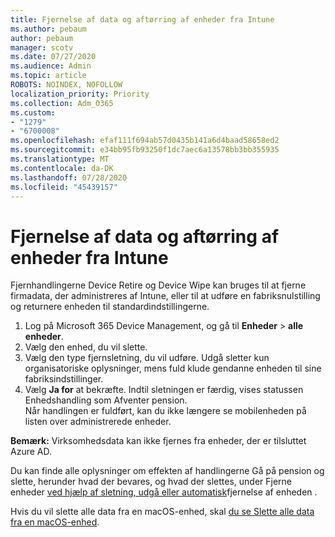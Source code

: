 ```yaml
---
title: Fjernelse af data og aftørring af enheder fra Intune
ms.author: pebaum
author: pebaum
manager: scotv
ms.date: 07/27/2020
ms.audience: Admin
ms.topic: article
ROBOTS: NOINDEX, NOFOLLOW
localization_priority: Priority
ms.collection: Adm_O365
ms.custom:
- "1279"
- "6700008"
ms.openlocfilehash: efaf111f694ab57d0435b141a6d4baad58658ed2
ms.sourcegitcommit: e34bb95fb93250f1dc7aec6a13578bb3bb355935
ms.translationtype: MT
ms.contentlocale: da-DK
ms.lasthandoff: 07/28/2020
ms.locfileid: "45439157"
---
```

# <a name="removing-data-and-wiping-devices-from-intune"></a>Fjernelse af data og aftørring af enheder fra Intune

Fjernhandlingerne Device Retire og Device Wipe kan bruges til at fjerne firmadata, der administreres af Intune, eller til at udføre en fabriksnulstilling og returnere enheden til standardindstillingerne.

1. Log på Microsoft 365 Device Management, og gå til **Enheder**  >  **alle enheder**.
2. Vælg den enhed, du vil slette.
3. Vælg den type fjernsletning, du vil udføre. Udgå sletter kun organisatoriske oplysninger, mens fuld klude gendanne enheden til sine fabriksindstillinger.
4. Vælg **Ja for** at bekræfte. Indtil sletningen er færdig, vises statussen Enhedshandling som Afventer pension.</br>
    Når handlingen er fuldført, kan du ikke længere se mobilenheden på listen over administrerede enheder.

**Bemærk:** Virksomhedsdata kan ikke fjernes fra enheder, der er tilsluttet Azure AD.

Du kan finde alle oplysninger om effekten af handlingerne Gå på pension og slette, herunder hvad der bevares, og hvad der slettes, under Fjerne enheder [ved hjælp af sletning, udgå eller automatisk](https://docs.microsoft.com/intune/devices-wipe)fjernelse af enheden .

Hvis du vil slette alle data fra en macOS-enhed, skal [du se Slette alle data fra en macOS-enhed](https://docs.microsoft.com/intune/device-erase).